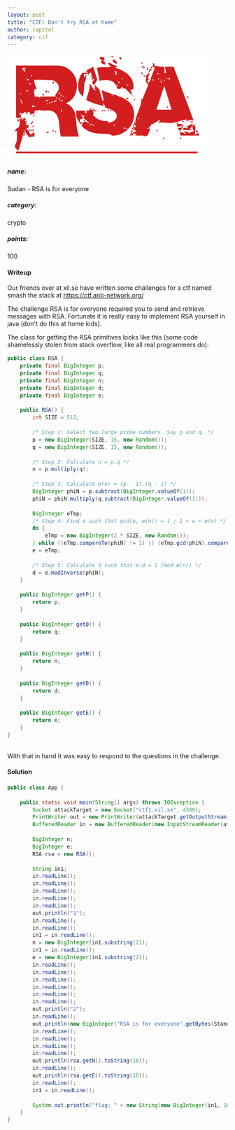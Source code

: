 ```yaml
---
layout: post
title: "CTF: Don't try RSA at home"
author: capitol
category: ctf
---
```

![channel](/images/rsa.png)

##### name:
Sudan - RSA is for everyone

##### category:
crypto

##### points:
100

#### Writeup
Our friends over at xil.se have written some challenges for a ctf named smash the stack at https://ctf.anti-network.org/

The challenge RSA is for everyone required you to send and retrieve messages with RSA. Fortunate it is really easy to implement RSA yourself in java (don't do this at home kids).

The class for getting the RSA primitives looks like this (some code shamelessly stolen from stack overflow, like all real programmers do):

```java
public class RSA {
    private final BigInteger p;
    private final BigInteger q;
    private final BigInteger n;
    private final BigInteger d;
    private final BigInteger e;

    public RSA() {
        int SIZE = 512;

        /* Step 1: Select two large prime numbers. Say p and q. */
        p = new BigInteger(SIZE, 15, new Random());
        q = new BigInteger(SIZE, 15, new Random());

        /* Step 2: Calculate n = p.q */
        n = p.multiply(q);

        /* Step 3: Calculate ø(n) = (p - 1).(q - 1) */
        BigInteger phiN = p.subtract(BigInteger.valueOf(1));
        phiN = phiN.multiply(q.subtract(BigInteger.valueOf(1)));

        BigInteger eTmp;
        /* Step 4: Find e such that gcd(e, ø(n)) = 1 ; 1 < e < ø(n) */
        do {
            eTmp = new BigInteger(2 * SIZE, new Random());
        } while ((eTmp.compareTo(phiN) != 1) || (eTmp.gcd(phiN).compareTo(BigInteger.valueOf(1)) != 0));
        e = eTmp;

        /* Step 5: Calculate d such that e.d = 1 (mod ø(n)) */
        d = e.modInverse(phiN);
    }

    public BigInteger getP() {
        return p;
    }

    public BigInteger getQ() {
        return q;
    }

    public BigInteger getN() {
        return n;
    }

    public BigInteger getD() {
        return d;
    }

    public BigInteger getE() {
        return e;
    }
}
		
```

With that in hand it was easy to respond to the questions in the challenge. 

#### Solution
```java
public class App {

    public static void main(String[] args) throws IOException {
        Socket attackTarget = new Socket("ctf1.xil.se", 4300);
        PrintWriter out = new PrintWriter(attackTarget.getOutputStream(), true);
        BufferedReader in = new BufferedReader(new InputStreamReader(attackTarget.getInputStream()));

        BigInteger n;
        BigInteger e;
        RSA rsa = new RSA();

        String in1;
        in.readLine();
        in.readLine();
        in.readLine();
        in.readLine();
        in.readLine();
        out.println("1");
        in.readLine();
        in.readLine();
        in1 = in.readLine();
        n = new BigInteger(in1.substring(2));
        in1 = in.readLine();
        e = new BigInteger(in1.substring(2));
        in.readLine();
        in.readLine();
        in.readLine();
        in.readLine();
        in.readLine();
        in.readLine();
        out.println("2");
        in.readLine();
        out.println(new BigInteger("RSA is for everyone".getBytes(StandardCharsets.ISO_8859_1)).modPow(e, n).toString(16));
        in.readLine();
        in.readLine();
        in.readLine();
        in.readLine();
        out.println(rsa.getN().toString(10));
        in.readLine();
        out.println(rsa.getE().toString(10));
        in.readLine();
        in1 = in.readLine();

        System.out.println("flag: " + new String(new BigInteger(in1, 16).modPow(rsa.getD(), rsa.getN()).toByteArray()));
    }
}
```
